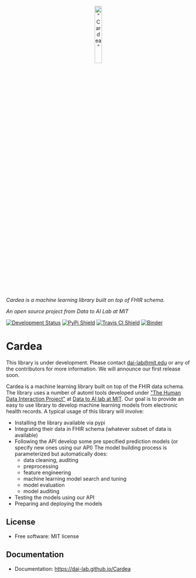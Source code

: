 <p align="center"> 
<img width=20% src="https://dai.lids.mit.edu/wp-content/uploads/2018/08/cardea.png" alt=“Cardea” />
</p>

<p align="left"> 
<i>Cardea is a machine learning library built on top of FHIR schema. </I>
</p>

<p align="left"> 
<i>An open source project from Data to AI Lab at MIT </I>
</p>



[![Development Status](https://img.shields.io/badge/Development%20Status-2%20--%20Pre--Alpha-yellow)](https://pypi.org/search/?c=Development+Status+%3A%3A+2+-+Pre-Alpha)
[![PyPi Shield](https://img.shields.io/pypi/v/cardea.svg)](https://pypi.python.org/pypi/cardea)
[![Travis CI Shield](https://travis-ci.org/DAI-Lab/Cardea.svg?branch=master)](https://travis-ci.org/DAI-Lab/Cardea)
[![Binder](https://mybinder.org/badge_logo.svg)](https://mybinder.org/v2/gh/DAI-Lab/Cardea/master?filepath=notebooks)

# Cardea

This library is under development. Please contact dai-lab@mit.edu or any of the contributors for more information. We will announce our first release soon. 

Cardea is a machine learning library built on top of the FHIR data schema. The library uses a number of automl tools developed under ["The Human Data Interaction Project"](https://github.com/HDI-Project) at [Data to AI lab at MIT](https://dai.lids.mit.edu/). Our goal is to provide an easy to use library to develop machine learning models from electronic health records. A typical usage of this library will involve:

* Installing the library available via pypi
* Integrating their data in FHIR schema (whatever subset of data is available)
* Following the API develop some pre specified prediction models (or specify new ones using our API) The model building process is parameterized but automatically does:
    * data cleaning, auditing
    * preprocessing
    * feature engineering
    * machine learning model search and tuning 
    * model evaluation 
    * model auditing 
* Testing the models using our API
* Preparing and deploying the models 

## License 
- Free software: MIT license

## Documentation
- Documentation: https://dai-lab.github.io/Cardea
